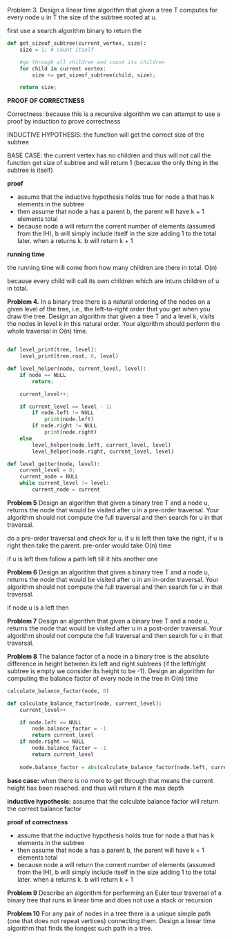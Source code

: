 Problem 3. Design a linear time algorithm that given a tree T computes for every node u in T the size of the subtree rooted at u.

first use a search algorithm binary to return the 

```python
def get_sizeof_subtree(current_vertex, size):
	size = 1; # count itself

	#go through all children and count its children
	for child in current vertex:
		size += get_sizeof_subtree(child, size);

	return size;
```

**PROOF OF CORRECTNESS**

Correctness: because this is a recursive algorithm we can attempt to use a proof by induction to prove correctness

INDUCTIVE HYPOTHESIS: the function will get the correct size of the subtree

BASE CASE: the current vertex has no children and thus will not call the function get size of subtree and will return 1 (because the only thing in the subtree is itself)

**proof**
- assume that the inductive hypothesis holds true for node a that has k elements in the subtree
- then assume that node a has a parent b, the parent will have k + 1 elements total
- because node a will return the corrent number of elements (assumed from the IH), b will simply include itself in the size adding 1 to the total later. when a returns k. b will return k + 1

**running time**

the running time will come from how many children are there in total. O(n)

because every child will call its own children which are inturn children of u in total. 

**Problem 4.** In a binary tree there is a natural ordering of the nodes on a given level of the tree, i.e., the left-to-right order that you get when you draw the tree. Design an algorithm that given a tree T and a level k, visits the nodes in level k in this natural order. Your algorithm should perform the whole traversal in O(n) time.

```python

def level_print(tree, level):
	level_print(tree.root, 0, level)

def level_helper(node, current_level, level):
	if node == NULL
		return;

	current_level++;

	if current_level == level - 1:
		if node.left != NULL 
			print(node.left)
		if node.right != NULL 
			print(node.right)
	else
		level_helper(node.left, current_level, level)
		level_helper(node.right, current_level, level)

def level_getter(node, level):
	current_level = 0;
	current_node = NULL
	while current_level != level:
		current_node = current 

```

**Problem 5** Design an algorithm that given a binary tree T and a node u, returns the node that would be visited after u in a pre-order traversal. Your algorithm should not compute the full traversal and then search for u in that traversal. 

do a pre-order traversal and check for u. if u is left then take the right, if u is right then take the parent. pre-order would take O(n) time

if u is left then follow a path left till it hits another one

**Problem 6** Design an algorithm that given a binary tree T and a node u, returns the node that would be visited after u in an in-order traversal. Your algorithm should not compute the full traversal and then search for u in that traversal. 

if node u is a left then 

**Problem 7** Design an algorithm that given a binary tree T and a node u, returns the node that would be visited after u in a post-order traversal. Your algorithm should not compute the full traversal and then search for u in that traversal. 

**Problem 8** The balance factor of a node in a binary tree is the absolute difference in height between its left and right subtrees (if the left/right subtree is empty we consider its height to be -1). Design an algorithm for computing the balance factor of every node in the tree in O(n) time

```python
calculate_balance_factor(node, 0)

def calculate_balance_factor(node, current_level):
	current_level++

	if node.left == NULL 
		node.balance_factor = -1
		return current_level
	if node.right == NULL
		node.balance_factor = -1
		return current_level
	
	node.balance_factor = abs(calculate_balance_factor(node.left, current_level) - calculate_balance_factor(node.right, current_level))
```

**base case:** when there is no more to get through that means the current height has been reached. and thus will return it the max depth

**inductive hypothesis:** assume that the calculate balance factor will return the correct balance factor

**proof of correctness**
- assume that the inductive hypothesis holds true for node a that has k elements in the subtree
- then assume that node a has a parent b, the parent will have k + 1 elements total
- because node a will return the corrent number of elements (assumed from the IH), b will simply include itself in the size adding 1 to the total later. when a returns k. b will return k + 1

**Problem 9** Describe an algorithm for performing an Euler tour traversal of a binary tree that runs in linear time and does not use a stack or recursion



**Problem 10** For any pair of nodes in a tree there is a unique simple path (one that does not repeat vertices) connecting them. Design a linear time algorithm that finds the longest such path in a tree.